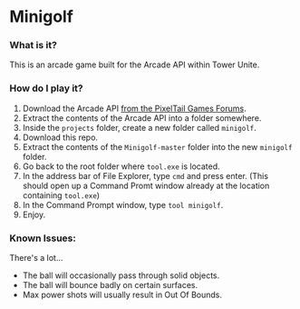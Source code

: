 # Minigolf
### What is it?
This is an arcade game built for the Arcade API within Tower Unite.
### How do I play it?
1. Download the Arcade API [from the PixelTail Games Forums](http://forums.pixeltailgames.com/t/arcade-tool-for-people-who-want-to-mess-with-it/23715?u=botdan).
2. Extract the contents of the Arcade API into a folder somewhere.
3. Inside the `projects` folder, create a new folder called `minigolf`.
4. Download this repo.
5. Extract the contents of the `Minigolf-master` folder into the new `minigolf` folder.
6. Go back to the root folder where `tool.exe` is located. 
7. In the address bar of File Explorer, type `cmd` and press enter. (This should open up a Command Promt window already at the location containing `tool.exe`)
8. In the Command Prompt window, type `tool minigolf`.
9. Enjoy.
### Known Issues:
There's a lot...
- The ball will occasionally pass through solid objects.
- The ball will bounce badly on certain surfaces. 
- Max power shots will usually result in Out Of Bounds. 
